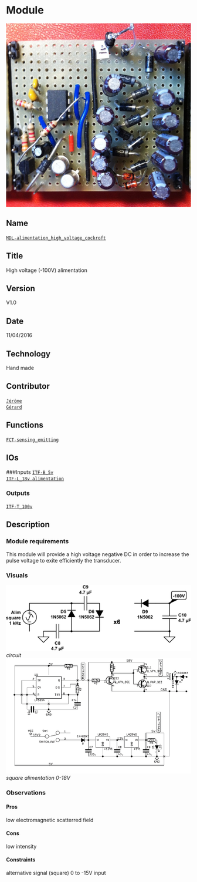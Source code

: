 # Module
![](viewme.png)

## Name
[`MDL-alimentation_high_voltage_cockroft`]()

## Title
High voltage (-100V) alimentation

## Version
V1.0  

## Date
11/04/2016  

## Technology
Hand made

## Contributor
[`Jérôme`](../../contributors/CTB-jerome)  
[`Gérard`](../../contributors/CTB-gerard)  


## Functions  
[`FCT-sensing_emitting`](../../functions/FCT-sensing_emitting)  

## IOs
###Inputs
[`ITF-B_5v`](../../interfaces/ITF-B_5v)  
[`ITF-L_18v alimentation`](../../interfaces/ITF-L_18v_alimentation)  

### Outputs
[`ITF-T_100v`](../../interfaces/ITF-T_100v)  


## Description

### Module requirements 
This module will provide a high voltage negative DC in order to increase the pulse voltage to exite efficiently the transducer.

### Visuals
![circuit](/modules/MDL-alimentation_high_voltage_cockroft/images/scheme2_cockroft.png)  
*circuit*    
![circuit](/modules/MDL-alimentation_high_voltage_cockroft/images/scheme_cockroft.jpg)  
*square alimentation 0-18V*

### Observations

#### Pros
low electromagnetic scatterred field  
#### Cons
low intensity  
#### Constraints
alternative signal (square) 0 to -15V input




